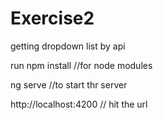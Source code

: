 # Exercise2
getting dropdown list by api

run npm install    //for node modules 

ng serve    //to start thr server

http://localhost:4200   // hit the url
